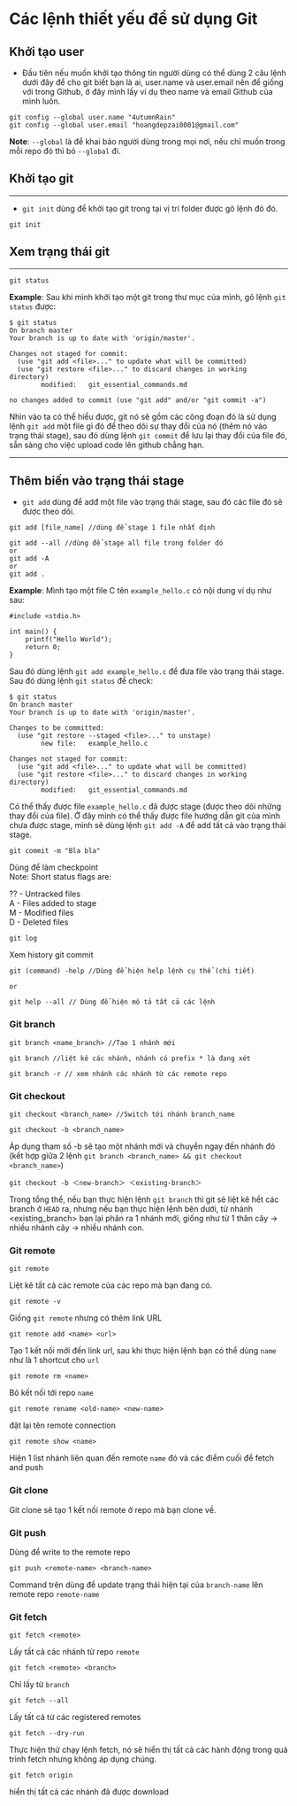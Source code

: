 # Các lệnh thiết yếu để sử dụng Git
## Khởi tạo user
- Đầu tiên nếu muốn khởi tạo thông tin người dùng có thể dùng 2 câu lệnh dưới đây để cho git biết bạn là ai, user.name và user.email nên để giống với trong Github, ở đây mình lấy ví dụ theo name và email Github của mình luôn. 
```
git config --global user.name "4utumnRain"
git config --global user.email "hoangdepzai0001@gmail.com"
```
**Note**:  `--global` là để khai báo người dùng trong mọi nơi, nếu chỉ muốn 
trong mỗi repo đó thì bỏ `--global` đi.
## Khởi tạo git
---
- `git init` dùng để khởi tạo git trong tại vị trí folder được gõ lệnh đó  đó.
```
git init
```
## Xem trạng thái git
---
```
git status
```
**Example**: Sau khi mình khởi tạo một git trong thư mục của mình, gõ lệnh `git status` được: 
``` 
$ git status
On branch master
Your branch is up to date with 'origin/master'.

Changes not staged for commit:
  (use "git add <file>..." to update what will be committed)
  (use "git restore <file>..." to discard changes in working directory)
        modified:   git_essential_commands.md

no changes added to commit (use "git add" and/or "git commit -a") 
```
Nhìn vào ta có thể hiểu được, git nó sẽ gồm các công đoạn đó là sử dụng lệnh `git add` một file gì đó để theo dõi sự thay đổi của nó (thêm nó vào trạng thái stage), sau đó dùng lệnh `git commit` để lưu lại thay đổi của file đó, sẵn sàng cho việc upload code lên github chẳng hạn.

---
## Thêm biến vào trạng thái stage
- `git add` dùng để adđ một file vào trạng thái stage, sau đó các file đó sẽ được theo dõi.
```
git add [file_name] //dùng để stage 1 file nhất định

git add --all //dùng để stage all file trong folder đó
or
git add -A 
or
git add .
```
**Example**: Mình tạo một file C tên `example_hello.c` có nội dung ví dụ như sau:
```
#include <stdio.h>

int main() {
    printf("Hello World");
    return 0;
}
```
Sau đó dùng lệnh `git add example_hello.c` để đưa file vào trạng thái stage.
Sau đó dùng lệnh `git status` để check:
```
$ git status
On branch master
Your branch is up to date with 'origin/master'.

Changes to be committed:
  (use "git restore --staged <file>..." to unstage)
        new file:   example_hello.c

Changes not staged for commit:
  (use "git add <file>..." to update what will be committed)
  (use "git restore <file>..." to discard changes in working directory)
        modified:   git_essential_commands.md
```
Có thể thấy được file `example_hello.c` đã được stage (được theo dõi những thay đổi của file). Ở đây mình có thể thấy được file hướng dẫn git của mình chưa được stage, mình sẽ dùng lệnh `git add -A` để add tất cả vào trạng thái stage.
```
git commit -m "Bla bla"
```
Dùng để làm checkpoint <br>
Note: Short status flags are:

?? - Untracked files<br>
A - Files added to stage<br>
M - Modified files<br>
D - Deleted files<br>

```
git log
```
Xem history git commit

```
git (command) -help //Dùng để hiện help lệnh cụ thể (chi tiết)

or 

git help --all // Dùng để hiện mô tả tất cả các lệnh
```
### Git branch
```
git branch <name_branch> //Tạo 1 nhánh mới
```

```
git branch //liệt kê các nhánh, nhánh có prefix * là đang xét
```

```
git branch -r // xem nhánh các nhánh từ các remote repo
```


### Git checkout
```
git checkout <branch_name> //Switch tới nhánh branch_name
```


```
git checkout -b <branch_name>
```

Áp dụng tham số -b sẽ tạo một nhánh mới và chuyển ngay đến nhánh đó (kết hợp giữa 2 lệnh `git branch <branch_name> && git checkout <branch_name>`)

```
git checkout -b ＜new-branch＞ ＜existing-branch＞
```

Trong tổng thể, nếu bạn thực hiện lệnh `git branch` thì git sẽ liệt kê hết các branch ở `HEAD` ra, nhưng nếu bạn thực hiện lệnh bên dưới, từ nhánh <existing_branch> bạn lại phân ra 1 nhánh mới, giống như từ 1 thân cây -> nhiều nhánh cây -> nhiều nhánh con.

### Git remote

```
git remote
```

Liệt kê tất cả các remote của các repo mà bạn đang có.

```
git remote -v
```
Giống `git remote` nhưng có thêm link URL
```
git remote add <name> <url>
```
Tạo 1 kết nối mới đến link url, sau khi thực hiện lệnh bạn có thể dùng `name` như là 1 shortcut cho `url`

```
git remote rm <name>
```
Bỏ kết nối tới repo `name`
```
git remote rename <old-name> <new-name>
```
đặt lại tên remote connection

```
git remote show <name>
```
Hiện 1 list nhánh liên quan đến remote `name` đó và các điểm cuối để fetch and push

### Git clone
Git clone sẽ tạo 1 kết nối remote ở repo mà bạn clone về.

### Git push
Dùng để write to the remote repo

```
git push <remote-name> <branch-name>
```

Command trên dùng để update trạng thái hiện tại của `branch-name` lên remote repo `remote-name`

### Git fetch
```
git fetch <remote>
```

Lấy tất cả các nhánh từ repo `remote`

```
git fetch <remote> <branch>
```
Chỉ lấy từ `branch`

```
git fetch --all
```
Lấy tất cả từ các registered remotes 

```
git fetch --dry-run
```
Thực hiện thử chạy lệnh fetch, nó sẽ hiển thị tất cả các hành động trong quá trình fetch nhưng không áp dụng chúng.

```
git fetch origin
```
hiển thị tất cả các nhánh đã được download